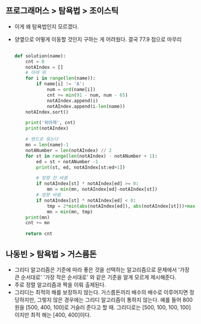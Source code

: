 ## 프로그래머스 > 탐욕법 > 조이스틱

- 이게 왜 탐욕법인지 모르겠다.

- 양옆으로 어떻게 이동할 것인지 구하는 게 어려웠다. 결국 77.9 점으로 마무리

  ```python
  
  def solution(name):
      cnt = 0
      notAIndex = []
      # 아래 위
      for i in range(len(name)):
          if name[i] != 'A':
              num = ord(name[i])
              cnt += min(91 - num, num - 65)
              notAIndex.append(i)
              notAIndex.append(i-len(name))
      notAIndex.sort()
  
      print('위아래', cnt)
      print(notAIndex)
  
      # 밴드로 묶는다
      mn = len(name)-1
      notANumber = len(notAIndex) // 2
      for st in range(len(notAIndex) - notANumber + 1):
          ed = st + notANumber -1
          print(st, ed, notAIndex[st:ed+1])
  
          # 방향 안 바뀜
          if notAIndex[st] * notAIndex[ed] >= 0:
              mn = min(mn, notAIndex[ed]-notAIndex[st])
          # 방향 바뀜
          if notAIndex[st] * notAIndex[ed] < 0:
              tmp = 2*min(abs(notAIndex[ed]), abs(notAIndex[st]))+max(abs(notAIndex[ed]), abs(notAIndex[st]))
              mn = min(mn, tmp)
      print(mn)
      cnt += mn
  
      return cnt
  
  
  ```



## 나동빈 > 탐욕법 > 거스름돈

- 그리디 알고리즘은 기준에 따라 좋은 것을 선택하는 알고리즘으로
  문제에서 '가장 큰 순서대로' '가장 작은 순서대로' 와 같은 기준을 알게 모르게 제시해준다.
- 주로 정렬 알고리즘과 짝을 이뤄 출제된다.
- 그리디는 최적의 해를 보장하지 않는다. 거스름돈끼리 배수의 배수로 이루어지면 정당하지만, 그렇지 않은 경우에는 그리디 알고리즘이 통하지 않는다. 
  예를 들어 800원을 [500, 400, 100]로 거슬러 준다고 할 때. 그리디로는 [500, 100, 100, 100]이지만 최적 해는 [400, 400]이다. 